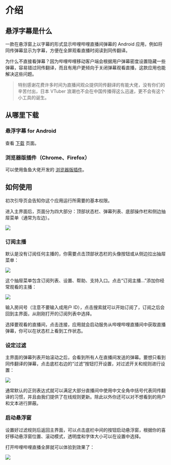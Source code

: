 # 介绍

## 悬浮字幕是什么

一款在悬浮窗上以字幕的形式显示哔哩哔哩直播间弹幕的 Android 应用，例如将同传弹幕显示为字幕，方便在全屏观看直播时阅读到同传翻译。

为什么不直接看弹幕？因为哔哩哔哩移动客户端会根据用户弹幕密度设置隐藏一些弹幕，容易错过同传翻译，而且有用户更倾向于关闭弹幕观看直播，这款应用也能解决这些问题。

> 特别感谢花费许多时间为直播间观众提供同传翻译的有能大佬，没有你们的辛苦付出，日本 VTuber 浪潮也不会在中国传播得这么迅速，更不会有这个小工具的诞生。

## 从哪里下载

### 悬浮字幕 for Android

查看 [下载](/download.html) 页面。

### 浏览器版插件（Chrome、Firefox）

可以使用鱼鱼大佬开发的 [浏览器版插件](http://nga.178.com/read.php?tid=17690584)。

## 如何使用

初次引导页会告知你这个应用运行所需要的基本权限。

进入主界面后，页面分为四大部分：顶部状态栏、弹幕列表、底部操作栏和侧边抽屉菜单（通常为左边）。

![](/images/main_ui_shot.png)

### 订阅主播

默认是没有订阅任何主播的，你需要点击顶部状态栏的头像按钮或从侧边拉出抽屉菜单：

![](/images/main_drawer_shot.png)

这个抽屉菜单包含订阅列表、设置、帮助、支持入口。点击“订阅主播…”添加你经常观看的主播：

![](/images/add_subscription_shot.png)

输入房间号（注意不要输入成用户 ID），点击搜索就可以开始订阅了，订阅之后会回到主界面，从刚刚打开的订阅列表中选择。

选择要观看的直播间，点击连接，应用就会启动服务从哔哩哔哩直播间中获取直播弹幕，你可以在状态栏上看到工作状态。

### 设定过滤

主界面的弹幕列表开始滚动之后，会看到所有人在直播间发送的弹幕。要想只看到同传翻译的弹幕，点击底栏右边的“过滤”按钮打开设置，对过滤开关和规则进行设置：

![](/images/filter_settings_shot.png)

通常默认的正则表达式就可以满足大部分直播间中使用中文全角中括号代表同传翻译的习惯，并且由我们提供了在线规则更新。除此以外你还可以对不想看到的用户和文本进行屏蔽。

### 启动悬浮窗

设置好过滤规则后返回主界面，可以点击底栏中间的按钮启动悬浮窗，根据你的喜好移动悬浮窗位置、滚动模式，透明度和字体大小可以在设置中选择。

打开哔哩哔哩直播全屏就可以体验到效果了：

![](/images/floating_window_shot.jpg)
